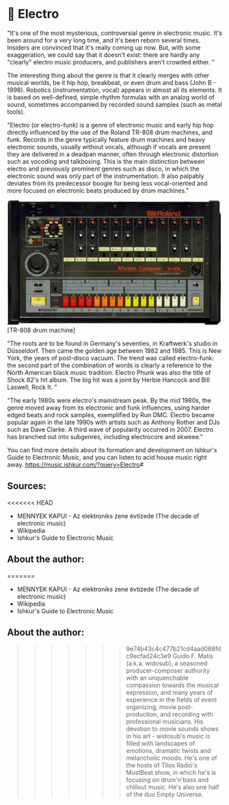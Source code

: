 # 🎹 Electro

"It's one of the most mysterious, controversial genre in electronic music. It's been around for a very long time, and it's been reborn 
several times. Insiders are convinced that it's really coming up now. But, with some exaggeration, we could say that it doesn't exist: 
there are hardly any "clearly" electro music producers, and publishers aren’t crowded either. ”

The interesting thing about the genre is that it clearly merges with other musical worlds, be it hip hop, breakbeat, or even drum and 
bass (John B - 1998). Robotics (instrumentation, vocal) appears in almost all its elements. It is based on well-defined, simple rhythm 
formulas with an analog world of sound, sometimes accompanied by recorded sound samples (such as metal tools).

"Electro (or electro-funk) is a genre of electronic music and early hip hop directly influenced by the use of the Roland TR-808 drum 
machines, and funk. Records in the genre typically feature drum machines and heavy electronic sounds, usually without vocals, 
although if vocals are present they are delivered in a deadpan manner, often through electronic distortion such as vocoding and 
talkboxing. This is the main distinction between electro and previously prominent genres such as disco, in which the electronic sound
was only part of the instrumentation. It also palpably deviates from its predecessor boogie for being less vocal-oriented and more 
focused on electronic beats produced by drum machines."

![[TR-808 drum machine]](_static/images/sound/electro/drum-machine.jpg)
[TR-808 drum machine]

"The roots are to be found in Germany's seventies, in Kraftwerk's studio in Düsseldorf. Then came the golden age between 1982 and 
1985. This is New York, the years of post-disco vacuum. The trend was called electro-funk: the second part of the combination of 
words is clearly a reference to the North American black music tradition. Electro Phunk was also the title of Shock 82's hit album. 
The big hit was a joint by Herbie Hancock and Bill Laswell, Rock It. "

"The early 1980s were electro's mainstream peak. By the mid 1980s, the genre moved away from its electronic and funk influences, 
using harder edged beats and rock samples, exemplified by Run DMC. Electro became popular again in the late 1990s with artists 
such as Anthony Rother and DJs such as Dave Clarke. A third wave of popularity occurred in 2007. Electro has branched out into 
subgenres, including electrocore and skweee."

You can find more details about its formation and development on Ishkur's Guide to Electronic Music, and you can listen to acid 
house music right away.
<https://music.ishkur.com/?query=Electro>#

## Sources: 
<<<<<<< HEAD
 - MENNYEK KAPUI - Az elektroniks zene évtizede (The decade of electronic music)
 - Wikipedia 
 - Ishkur's Guide to Electronic Music

## About the author:
=======
- MENNYEK KAPUI - Az elektroniks zene évtizede (The decade of electronic music)
- Wikipedia 
- Ishkur's Guide to Electronic Music

## About the author:

>>>>>>> 9e74b43c4c477b21cd4aad088fdc9ecfad24c3e9
Guido F. Matis (a.k.a. widosub), a seasoned producer-composer authority with an unquenchable compassion towards the musical 
expression, and many years of experience in the fields of event organizing, movie post-production, and recording with professional 
musicians. His devotion to movie sounds shows in his art - widosub's music is filled with landscapes of emotions, dramatic twists and
melancholic moods. He's one of the hosts of Tilos Rádió's MustBeat show, in which he's is focusing on drum'n'bass and chillout 
music. He's also one half of the duo Empty Universe.